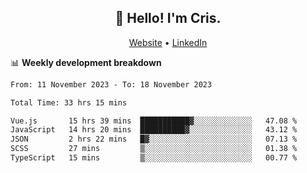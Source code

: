 
<h2 align="center">👋 Hello! I'm Cris.</h2>
<p align="center">
  <a href="https://www.criscunas.dev">Website</a> •
  <a href="https://www.linkedin.com/in/cristophercunas/">LinkedIn</a> 
</p>


📊 **Weekly development breakdown**
<!--START_SECTION:waka-->

```txt
From: 11 November 2023 - To: 18 November 2023

Total Time: 33 hrs 15 mins

Vue.js       15 hrs 39 mins  ███████████▓░░░░░░░░░░░░░   47.08 %
JavaScript   14 hrs 20 mins  ██████████▓░░░░░░░░░░░░░░   43.12 %
JSON         2 hrs 22 mins   █▓░░░░░░░░░░░░░░░░░░░░░░░   07.13 %
SCSS         27 mins         ▒░░░░░░░░░░░░░░░░░░░░░░░░   01.38 %
TypeScript   15 mins         ▒░░░░░░░░░░░░░░░░░░░░░░░░   00.77 %
```

<!--END_SECTION:waka-->

